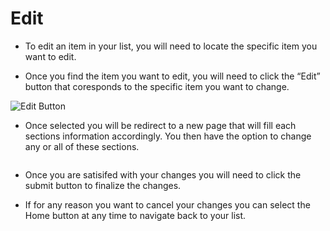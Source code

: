 # Edit  

* To edit an item in your list, you will need to locate the specific item you want to edit.

* Once you find the item you want to edit, you will need to click the “Edit” button that coresponds to the specific item you want to change.

![Edit Button](https://github.com/meyer3cj/Group82021/blob/userGuide/UserGuide/Images/editButton.png)

* Once selected you will be redirect to a new page that will fill each sections information accordingly. You then have the option to change any or all of these sections.

![]()

* Once you are satisifed with your changes you will need to click the submit button to finalize the changes.

* If for any reason you want to cancel your changes you can select the Home button at any time to navigate back to your list.